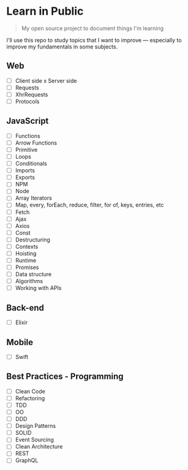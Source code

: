 # Learn in Public

> My open source project to document things I'm learning

I'll use this repo to study topics that I want to improve — especially to improve my fundamentals in some subjects.

## Web

- [ ] Client side x Server side
- [ ] Requests
- [ ] XhrRequests
- [ ] Protocols

## JavaScript

- [ ] Functions
- [ ] Arrow Functions
- [ ] Primitive
- [ ] Loops
- [ ] Conditionals
- [ ] Imports
- [ ] Exports
- [ ] NPM
- [ ] Node
- [ ] Array Iterators
- [ ] Map, every, forEach, reduce, filter, for of, keys, entries, etc
- [ ] Fetch
- [ ] Ajax
- [ ] Axios
- [ ] Const
- [ ] Destructuring
- [ ] Contexts
- [ ] Hoisting
- [ ] Runtime
- [ ] Promises
- [ ] Data structure
- [ ] Algorithms
- [ ] Working with APIs

## Back-end

- [ ] Elixir

## Mobile

- [ ] Swift

## Best Practices - Programming

- [ ] Clean Code
- [ ] Refactoring
- [ ] TDD
- [ ] OO
- [ ] DDD
- [ ] Design Patterns
- [ ] SOLID
- [ ] Event Sourcing
- [ ] Clean Architecture
- [ ] REST
- [ ] GraphQL
